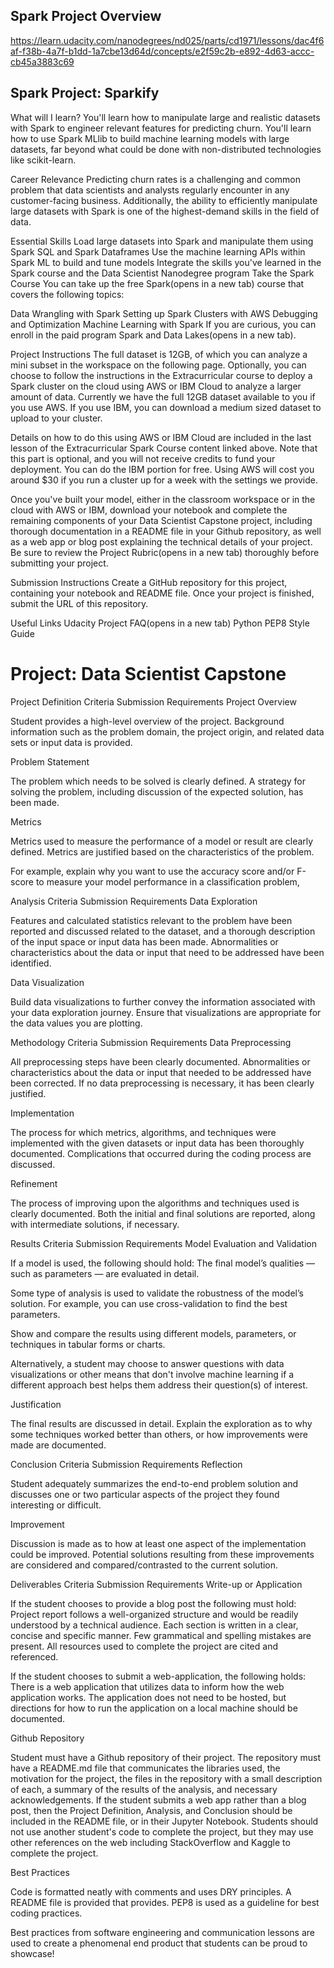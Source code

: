 ## Spark Project Overview
https://learn.udacity.com/nanodegrees/nd025/parts/cd1971/lessons/dac4f6af-f38b-4a7f-b1dd-1a7cbe13d64d/concepts/e2f59c2b-e892-4d63-accc-cb45a3883c69

## Spark Project: Sparkify

What will I learn?
You'll learn how to manipulate large and realistic datasets with Spark to engineer relevant features for predicting churn. You'll learn how to use Spark MLlib to build machine learning models with large datasets, far beyond what could be done with non-distributed technologies like scikit-learn.

Career Relevance
Predicting churn rates is a challenging and common problem that data scientists and analysts regularly encounter in any customer-facing business. Additionally, the ability to efficiently manipulate large datasets with Spark is one of the highest-demand skills in the field of data.

Essential Skills
Load large datasets into Spark and manipulate them using Spark SQL and Spark Dataframes
Use the machine learning APIs within Spark ML to build and tune models
Integrate the skills you've learned in the Spark course and the Data Scientist Nanodegree program
Take the Spark Course
You can take up the free Spark(opens in a new tab) course that covers the following topics:

Data Wrangling with Spark
Setting up Spark Clusters with AWS
Debugging and Optimization
Machine Learning with Spark
If you are curious, you can enroll in the paid program Spark and Data Lakes(opens in a new tab).

Project Instructions
The full dataset is 12GB, of which you can analyze a mini subset in the workspace on the following page. Optionally, you can choose to follow the instructions in the Extracurricular course to deploy a Spark cluster on the cloud using AWS or IBM Cloud to analyze a larger amount of data. Currently we have the full 12GB dataset available to you if you use AWS. If you use IBM, you can download a medium sized dataset to upload to your cluster.

Details on how to do this using AWS or IBM Cloud are included in the last lesson of the Extracurricular Spark Course content linked above. Note that this part is optional, and you will not receive credits to fund your deployment. You can do the IBM portion for free. Using AWS will cost you around $30 if you run a cluster up for a week with the settings we provide.

Once you've built your model, either in the classroom workspace or in the cloud with AWS or IBM, download your notebook and complete the remaining components of your Data Scientist Capstone project, including thorough documentation in a README file in your Github repository, as well as a web app or blog post explaining the technical details of your project. Be sure to review the Project Rubric(opens in a new tab) thoroughly before submitting your project.

Submission Instructions
Create a GitHub repository for this project, containing your notebook and README file. Once your project is finished, submit the URL of this repository.

Useful Links
Udacity Project FAQ(opens in a new tab)
Python PEP8 Style Guide

# Project: Data Scientist Capstone
Project Definition
Criteria	Submission Requirements
Project Overview

Student provides a high-level overview of the project. Background information such as the problem domain, the project origin, and related data sets or input data is provided.

Problem Statement

The problem which needs to be solved is clearly defined. A strategy for solving the problem, including discussion of the expected solution, has been made.

Metrics

Metrics used to measure the performance of a model or result are clearly defined. Metrics are justified based on the characteristics of the problem.

For example, explain why you want to use the accuracy score and/or F-score to measure your model performance in a classification problem,

Analysis
Criteria	Submission Requirements
Data Exploration

Features and calculated statistics relevant to the problem have been reported and discussed related to the dataset, and a thorough description of the input space or input data has been made. Abnormalities or characteristics about the data or input that need to be addressed have been identified.

Data Visualization

Build data visualizations to further convey the information associated with your data exploration journey. Ensure that visualizations are appropriate for the data values you are plotting.

Methodology
Criteria	Submission Requirements
Data Preprocessing

All preprocessing steps have been clearly documented. Abnormalities or characteristics about the data or input that needed to be addressed have been corrected. If no data preprocessing is necessary, it has been clearly justified.

Implementation

The process for which metrics, algorithms, and techniques were implemented with the given datasets or input data has been thoroughly documented. Complications that occurred during the coding process are discussed.

Refinement

The process of improving upon the algorithms and techniques used is clearly documented. Both the initial and final solutions are reported, along with intermediate solutions, if necessary.

Results
Criteria	Submission Requirements
Model Evaluation and Validation

If a model is used, the following should hold: The final model’s qualities — such as parameters — are evaluated in detail.

Some type of analysis is used to validate the robustness of the model’s solution. For example, you can use cross-validation to find the best parameters.

Show and compare the results using different models, parameters, or techniques in tabular forms or charts.

Alternatively, a student may choose to answer questions with data visualizations or other means that don't involve machine learning if a different approach best helps them address their question(s) of interest.

Justification

The final results are discussed in detail. Explain the exploration as to why some techniques worked better than others, or how improvements were made are documented.

Conclusion
Criteria	Submission Requirements
Reflection

Student adequately summarizes the end-to-end problem solution and discusses one or two particular aspects of the project they found interesting or difficult.

Improvement

Discussion is made as to how at least one aspect of the implementation could be improved. Potential solutions resulting from these improvements are considered and compared/contrasted to the current solution.

Deliverables
Criteria	Submission Requirements
Write-up or Application

If the student chooses to provide a blog post the following must hold: Project report follows a well-organized structure and would be readily understood by a technical audience. Each section is written in a clear, concise and specific manner. Few grammatical and spelling mistakes are present. All resources used to complete the project are cited and referenced.

If the student chooses to submit a web-application, the following holds: There is a web application that utilizes data to inform how the web application works. The application does not need to be hosted, but directions for how to run the application on a local machine should be documented.

Github Repository

Student must have a Github repository of their project. The repository must have a README.md file that communicates the libraries used, the motivation for the project, the files in the repository with a small description of each, a summary of the results of the analysis, and necessary acknowledgements. If the student submits a web app rather than a blog post, then the Project Definition, Analysis, and Conclusion should be included in the README file, or in their Jupyter Notebook. Students should not use another student's code to complete the project, but they may use other references on the web including StackOverflow and Kaggle to complete the project.

Best Practices

Code is formatted neatly with comments and uses DRY principles. A README file is provided that provides. PEP8 is used as a guideline for best coding practices.

Best practices from software engineering and communication lessons are used to create a phenomenal end product that students can be proud to showcase!


